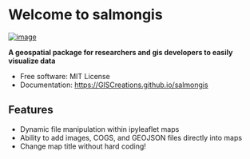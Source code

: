 # Welcome to salmongis


[![image](https://pngtree.com/so/%C2%A0salmon)](https://pypi.python.org/pypi/salmongis)


**A geospatial package for researchers and gis developers to easily visualize data**


-   Free software: MIT License
-   Documentation: <https://GISCreations.github.io/salmongis>


## Features

-   Dynamic file manipulation within ipyleaflet maps
-   Ability to add images, COGS, and GEOJSON files directly into maps
-   Change map title without hard coding!
